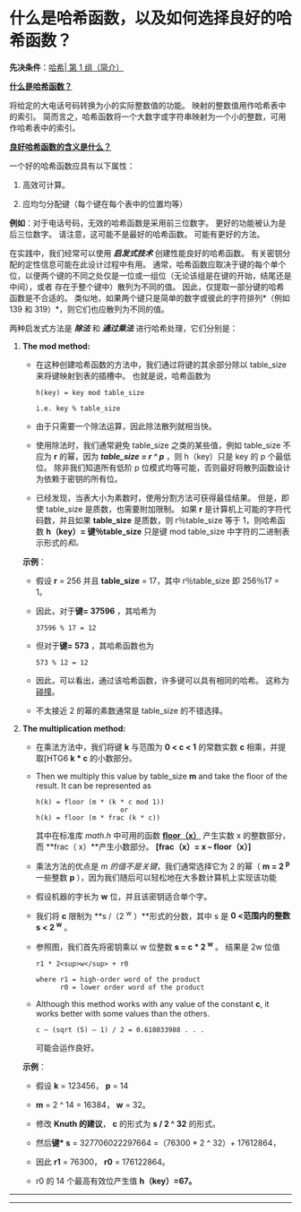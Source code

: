 # 什么是哈希函数，以及如何选择良好的哈希函数？

**先决条件**：[哈希| 第 1 组（简介）](https://www.geeksforgeeks.org/hashing-set-1-introduction/) 

<u>**什么是哈希函数？**</u>

将给定的大电话号码转换为小的实际整数值的功能。 映射的整数值用作哈希表中的索引。 简而言之，哈希函数将一个大数字或字符串映射为一个小的整数，可用作哈希表中的索引。

<u>**良好哈希函数的含义是什么？**</u>

一个好的哈希函数应具有以下属性：

1.  高效可计算。

2.  应均匀分配键（每个键在每个表中的位置均等）

**例如**：对于电话号码，无效的哈希函数是采用前三位数字。 更好的功能被认为是后三位数字。 请注意，这可能不是最好的哈希函数。 可能有更好的方法。

在实践中，我们经常可以使用 ***启发式技术*** 创建性能良好的哈希函数。 有关密钥分配的定性信息可能在此设计过程中有用。 通常，哈希函数应取决于键的每个单个位，以便两个键的不同之处仅是一位或一组位（无论该组是在键的开始，结尾还是中间），或者 存在于整个键中）散列为不同的值。 因此，仅提取一部分键的哈希函数是不合适的。 类似地，如果两个键只是简单的数字或彼此的字符排列*（例如 139 和 319）*，则它们也应散列为不同的值。

两种启发式方法是 ***除法*** 和 ***通过乘法*** 进行哈希处理，它们分别是：

1.  **The mod method:**

    *   在这种创建哈希函数的方法中，我们通过将键的其余部分除以 table_size 来将键映射到表的插槽中。 也就是说，哈希函数为

        ```
        h(key) = key mod table_size 

        i.e. key % table_size
        ```

    *   由于只需要一个除法运算，因此除法散列就相当快。

    *   使用除法时，我们通常避免 table_size 之类的某些值，例如 table_size 不应为 **r** 的幂，因为 ***table_size = r ^ p*** ，则 h（key）只是 key 的 p 个最低位。 除非我们知道所有低阶 p 位模式均等可能，否则最好将散列函数设计为依赖于密钥的所有位。

    *   已经发现，当表大小为素数时，使用分割方法可获得最佳结果。 但是，即使 table_size 是质数，也需要附加限制。 如果 **r** 是计算机上可能的字符代码数，并且如果 **table_size** 是质数，则 r％table_size 等于 1，则哈希函数 **h（key）= 键％table_size** 只是键 mod table_size 中字符的二进制表示形式的*和。*

    **示例**：

    *   假设 **r** = 256 并且 **table_size** = 17，其中 r％table_size 即 256％17 = 1。

    *   因此，对于**键= 37596** ，其哈希为

        ```
        37596 % 17 = 12
        ```

    *   但对于**键= 573** ，其哈希函数也为

        ```
        573 % 12 = 12
        ```

    *   因此，可以看出，通过该哈希函数，许多键可以具有相同的哈希。 这称为[碰撞](https://www.geeksforgeeks.org/hashing-set-2-separate-chaining/)。

    *   不太接近 2 的幂的素数通常是 table_size 的不错选择。

2.  **The multiplication method:**

    *   在乘法方法中，我们将键 **k** 与范围为 **0 < c < 1** 的常数实数 **c** 相乘，并提取[HTG6 **k * c** 的小数部分。

    *   Then we multiply this value by table_size **m** and take the floor of the result. It can be represented as

        ```
        h(k) = floor (m * (k * c mod 1))
                             or
        h(k) = floor (m * frac (k * c))

        ```

        其中在标准库 *math.h* 中可用的函数 **[floor（x）](https://www.geeksforgeeks.org/ceil-floor-functions-cpp/)** 产生实数 x 的整数部分，而 **frac（ x）**产生小数部分。 **[frac（x）= x – floor（x）]**

    *   乘法方法的优点是 *m 的值不是关键*，我们通常选择它为 2 的幂（ **m = 2 <sup>p</sup>** 一些整数 **p** ），因为我们随后可以轻松地在大多数计算机上实现该功能

    *   假设机器的字长为 **w** 位，并且该密钥适合单个字。

    *   我们将 **c** 限制为 **s /（2 <sup>w</sup> ）**形式的分数，其中 s 是 **0 <范围内的整数 s < 2 <sup>w</sup>** 。

    *   参照图，我们首先将密钥乘以 w 位整数 **s = c * 2 <sup>w</sup>** 。 结果是 2w 位值

        ```
        r1 * 2<sup>w</sup> + r0

        where r1 = high-order word of the product
              r0 = lower order word of the product

        ```

    *   Although this method works with any value of the constant **c**, it works better with some values than the others.

        ```
        c ~ (sqrt (5) – 1) / 2 = 0.618033988 . . .
        ```

        可能会运作良好。

    **示例**：

    *   假设 **k** = 123456， **p** = 14

    *   **m** = 2 ^ 14 = 16384， **w** = 32。

    *   修改 **Knuth 的建议**， **c** 的形式为 **s / 2 ^ 32** 的形式。

    *   然后**键* s** = 327706022297664 =（76300 * 2 ^ 32）+ 17612864，

    *   因此 **r1** = 76300， **r0** = 176122864。

    *   r0 的 14 个最高有效位产生值 **h（key）=67。**



* * *

* * *



